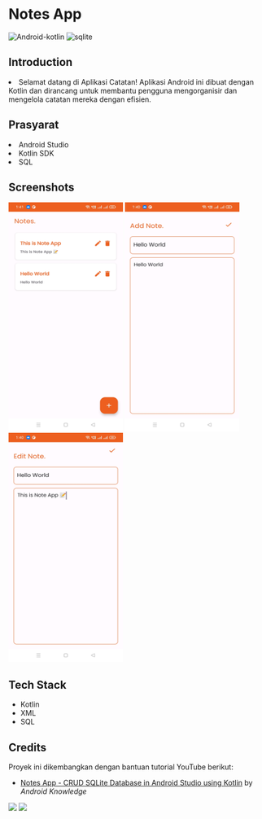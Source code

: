 # Notes App 
![Android-kotlin](https://img.shields.io/badge/Android-Kotlin-blue.svg) ![sqlite](https://img.shields.io/badge/SQLite-Database-orange.svg)

## Introduction
<li>Selamat datang di Aplikasi Catatan! Aplikasi Android ini dibuat dengan Kotlin dan dirancang untuk membantu pengguna mengorganisir dan mengelola catatan mereka dengan efisien.</li>

## Prasyarat
<li>Android Studio</li>
<li>Kotlin SDK</li>
<li>SQL</li>

## Screenshots 
<p float="center">
  <img src="https://github.com/YashNagare/Notes_App/blob/master/screenshots/Homepage.jpeg" title="Homepage Note" height="450px" width="225px">
  <img src="https://github.com/YashNagare/Notes_App/blob/master/screenshots/Add%20Note.jpeg" title="Add Note" height="450px" width="225px">
  <img src="https://github.com/YashNagare/Notes_App/blob/master/screenshots/Edit%20Note.jpeg" title="Edit Note" height="450px" width="225px">
</p>

## Tech Stack 
<ul>
<li>Kotlin</li>
<li>XML</li>
<li>SQL</li>
</ul>

## Credits
Proyek ini dikembangkan dengan bantuan tutorial YouTube berikut:
<ul><li><a href="https://www.youtube.com/watch?v=BVAslimaGSk">Notes App - CRUD SQLite Database in Android Studio using Kotlin</a> by <em>Android Knowledge</em></li></ul>


<img src="https://forthebadge.com/images/badges/built-with-love.svg">
<img src="https://forthebadge.com/images/badges/made-with-kotlin.svg">

